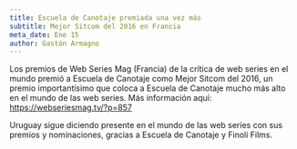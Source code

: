 ```yaml
---
title: Escuela de Canotaje premiada una vez más
subtitle: Mejor Sitcom del 2016 en Francia
meta_date: Ene 15
author: Gastón Armagno
---
```


Los premios de Web Series Mag (Francia) de la crítica de web series en el mundo premió a Escuela de Canotaje como Mejor Sitcom del 2016, un premio importantísimo que coloca a Escuela de Canotaje mucho más alto en el mundo de las web series. Más información aquí: https://webseriesmag.tv/?p=857

Uruguay sigue diciendo presente en el mundo de las web series con sus premios y nominaciones, gracias a Escuela de Canotaje y Finoli Films.
